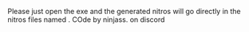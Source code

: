 Please just open the exe and the generated nitros will go directly in the nitros files named .
COde by ninjass. on discord